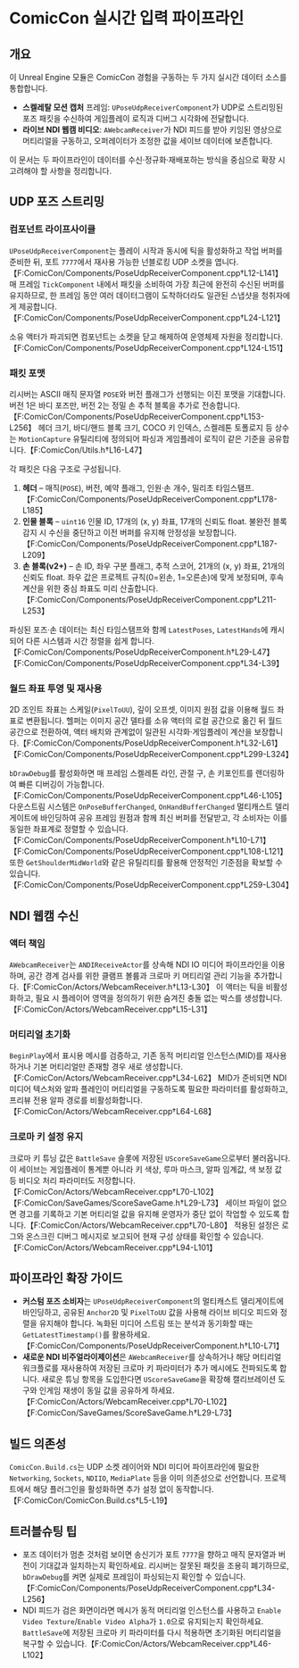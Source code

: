 # ComicCon 실시간 입력 파이프라인

## 개요
이 Unreal Engine 모듈은 ComicCon 경험을 구동하는 두 가지 실시간 데이터 소스를 통합합니다.

- **스켈레탈 모션 캡처** 프레임: `UPoseUdpReceiverComponent`가 UDP로 스트리밍된 포즈 패킷을 수신하여 게임플레이 로직과 디버그 시각화에 전달합니다.
- **라이브 NDI 웹캠 비디오**: `AWebcamReceiver`가 NDI 피드를 받아 키잉된 영상으로 머티리얼을 구동하고, 오퍼레이터가 조정한 값을 세이브 데이터에 보존합니다.

이 문서는 두 파이프라인이 데이터를 수신·정규화·재배포하는 방식을 중심으로 확장 시 고려해야 할 사항을 정리합니다.

## UDP 포즈 스트리밍
### 컴포넌트 라이프사이클
`UPoseUdpReceiverComponent`는 플레이 시작과 동시에 틱을 활성화하고 작업 버퍼를 준비한 뒤, 포트 `7777`에서 재사용 가능한 넌블로킹 UDP 소켓을 엽니다.【F:ComicCon/Components/PoseUdpReceiverComponent.cpp†L12-L141】 매 프레임 `TickComponent` 내에서 패킷을 소비하여 가장 최근에 완전히 수신된 버퍼를 유지하므로, 한 프레임 동안 여러 데이터그램이 도착하더라도 일관된 스냅샷을 청취자에게 제공합니다.【F:ComicCon/Components/PoseUdpReceiverComponent.cpp†L24-L121】

소유 액터가 파괴되면 컴포넌트는 소켓을 닫고 해제하여 운영체제 자원을 정리합니다.【F:ComicCon/Components/PoseUdpReceiverComponent.cpp†L124-L151】

### 패킷 포맷
리시버는 ASCII 매직 문자열 `POSE`와 버전 플래그가 선행되는 이진 포맷을 기대합니다. 버전 1은 바디 포즈만, 버전 2는 정밀 손 추적 블록을 추가로 전송합니다.【F:ComicCon/Components/PoseUdpReceiverComponent.cpp†L153-L256】 헤더 크기, 바디/핸드 블록 크기, COCO 키 인덱스, 스켈레톤 토폴로지 등 상수는 `MotionCapture` 유틸리티에 정의되어 파싱과 게임플레이 로직이 같은 기준을 공유합니다.【F:ComicCon/Utils.h†L16-L47】

각 패킷은 다음 구조로 구성됩니다.
1. **헤더** – 매직(`POSE`), 버전, 예약 플래그, 인원·손 개수, 밀리초 타임스탬프.【F:ComicCon/Components/PoseUdpReceiverComponent.cpp†L178-L185】
2. **인물 블록** – `uint16` 인물 ID, 17개의 (x, y) 좌표, 17개의 신뢰도 float. 불완전 블록 감지 시 수신을 중단하고 이전 버퍼를 유지해 안정성을 보장합니다.【F:ComicCon/Components/PoseUdpReceiverComponent.cpp†L187-L209】
3. **손 블록(v2+)** – 손 ID, 좌우 구분 플래그, 추적 스코어, 21개의 (x, y) 좌표, 21개의 신뢰도 float. 좌우 값은 프로젝트 규칙(0=왼손, 1=오른손)에 맞게 보정되며, 후속 계산을 위한 중심 좌표도 미리 산출합니다.【F:ComicCon/Components/PoseUdpReceiverComponent.cpp†L211-L253】

파싱된 포즈·손 데이터는 최신 타임스탬프와 함께 `LatestPoses`, `LatestHands`에 캐시되어 다른 시스템과 시간 정렬을 쉽게 합니다.【F:ComicCon/Components/PoseUdpReceiverComponent.h†L29-L47】【F:ComicCon/Components/PoseUdpReceiverComponent.cpp†L34-L39】

### 월드 좌표 투영 및 재사용
2D 조인트 좌표는 스케일(`PixelToUU`), 깊이 오프셋, 이미지 원점 값을 이용해 월드 좌표로 변환됩니다. 헬퍼는 이미지 공간 델타를 소유 액터의 로컬 공간으로 옮긴 뒤 월드 공간으로 전환하여, 액터 배치와 관계없이 일관된 시각화·게임플레이 계산을 보장합니다.【F:ComicCon/Components/PoseUdpReceiverComponent.h†L32-L61】【F:ComicCon/Components/PoseUdpReceiverComponent.cpp†L299-L324】

`bDrawDebug`를 활성화하면 매 프레임 스켈레톤 라인, 관절 구, 손 키포인트를 렌더링하여 빠른 디버깅이 가능합니다.【F:ComicCon/Components/PoseUdpReceiverComponent.cpp†L46-L105】 다운스트림 시스템은 `OnPoseBufferChanged`, `OnHandBufferChanged` 멀티캐스트 델리게이트에 바인딩하여 공유 프레임 원점과 함께 최신 버퍼를 전달받고, 각 소비자는 이를 동일한 좌표계로 정렬할 수 있습니다.【F:ComicCon/Components/PoseUdpReceiverComponent.h†L10-L71】【F:ComicCon/Components/PoseUdpReceiverComponent.cpp†L108-L121】 또한 `GetShoulderMidWorld`와 같은 유틸리티를 활용해 안정적인 기준점을 확보할 수 있습니다.【F:ComicCon/Components/PoseUdpReceiverComponent.cpp†L259-L304】

## NDI 웹캠 수신
### 액터 책임
`AWebcamReceiver`는 `ANDIReceiveActor`를 상속해 NDI IO 미디어 파이프라인을 이용하며, 공간 경계 검사를 위한 클램프 볼륨과 크로마 키 머티리얼 관리 기능을 추가합니다.【F:ComicCon/Actors/WebcamReceiver.h†L13-L30】 이 액터는 틱을 비활성화하고, 필요 시 플레이어 영역을 정의하기 위한 숨겨진 충돌 없는 박스를 생성합니다.【F:ComicCon/Actors/WebcamReceiver.cpp†L15-L31】

### 머티리얼 초기화
`BeginPlay`에서 표시용 메시를 검증하고, 기존 동적 머티리얼 인스턴스(MID)를 재사용하거나 기본 머티리얼만 존재할 경우 새로 생성합니다.【F:ComicCon/Actors/WebcamReceiver.cpp†L34-L62】 MID가 준비되면 NDI 미디어 텍스처와 알파 플레인이 머티리얼을 구동하도록 필요한 파라미터를 활성화하고, 프리뷰 전용 알파 경로를 비활성화합니다.【F:ComicCon/Actors/WebcamReceiver.cpp†L64-L68】

### 크로마 키 설정 유지
크로마 키 튜닝 값은 `BattleSave` 슬롯에 저장된 `UScoreSaveGame`으로부터 불러옵니다. 이 세이브는 게임플레이 통계뿐 아니라 키 색상, 루마 마스크, 알파 임계값, 색 보정 값 등 비디오 처리 파라미터도 저장합니다.【F:ComicCon/Actors/WebcamReceiver.cpp†L70-L102】【F:ComicCon/SaveGames/ScoreSaveGame.h†L29-L73】 세이브 파일이 없으면 경고를 기록하고 기본 머티리얼 값을 유지해 운영자가 중단 없이 작업할 수 있도록 합니다.【F:ComicCon/Actors/WebcamReceiver.cpp†L70-L80】 적용된 설정은 로그와 온스크린 디버그 메시지로 보고되어 현재 구성 상태를 확인할 수 있습니다.【F:ComicCon/Actors/WebcamReceiver.cpp†L94-L101】

## 파이프라인 확장 가이드
- **커스텀 포즈 소비자**는 `UPoseUdpReceiverComponent`의 멀티캐스트 델리게이트에 바인딩하고, 공유된 `Anchor2D` 및 `PixelToUU` 값을 사용해 라이브 비디오 피드와 정렬을 유지해야 합니다. 녹화된 미디어 스트림 또는 분석과 동기화할 때는 `GetLatestTimestamp()`를 활용하세요.【F:ComicCon/Components/PoseUdpReceiverComponent.h†L10-L71】
- **새로운 NDI 비주얼라이제이션**은 `AWebcamReceiver`를 상속하거나 해당 머티리얼 워크플로를 재사용하여 저장된 크로마 키 파라미터가 추가 메시에도 전파되도록 합니다. 새로운 튜닝 항목을 도입한다면 `UScoreSaveGame`을 확장해 캘리브레이션 도구와 인게임 재생이 동일 값을 공유하게 하세요.【F:ComicCon/Actors/WebcamReceiver.cpp†L70-L102】【F:ComicCon/SaveGames/ScoreSaveGame.h†L29-L73】

## 빌드 의존성
`ComicCon.Build.cs`는 UDP 소켓 레이어와 NDI 미디어 파이프라인에 필요한 `Networking`, `Sockets`, `NDIIO`, `MediaPlate` 등을 이미 의존성으로 선언합니다. 프로젝트에서 해당 플러그인을 활성화하면 추가 설정 없이 동작합니다.【F:ComicCon/ComicCon.Build.cs†L5-L19】

## 트러블슈팅 팁
- 포즈 데이터가 멈춘 것처럼 보이면 송신기가 포트 `7777`을 향하고 매직 문자열과 버전이 기대값과 일치하는지 확인하세요. 리시버는 잘못된 패킷을 조용히 폐기하므로, `bDrawDebug`를 켜면 실제로 프레임이 파싱되는지 확인할 수 있습니다.【F:ComicCon/Components/PoseUdpReceiverComponent.cpp†L34-L256】
- NDI 피드가 검은 화면이라면 메시가 동적 머티리얼 인스턴스를 사용하고 `Enable Video Texture`/`Enable Video Alpha`가 `1.0`으로 유지되는지 확인하세요. `BattleSave`에 저장된 크로마 키 파라미터를 다시 적용하면 초기화된 머티리얼을 복구할 수 있습니다.【F:ComicCon/Actors/WebcamReceiver.cpp†L46-L102】
